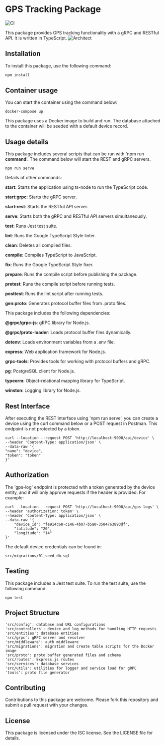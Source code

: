 
# GPS Tracking Package
![CI](https://github.com/khaninejad/gps-tracking/actions/workflows/ci.yml/badge.svg)

This package provides GPS tracking functionality with a gRPC and RESTful API. It is written in TypeScript.
![Architect](https://user-images.githubusercontent.com/4404500/221377629-e570ac49-7bf7-40d8-aa98-7270cf305b13.png)

## Installation

To install this package, use the following command:


```bash
npm install
```

## Container usage
You can start the container using the command below:

    docker-compose up

This package uses a Docker image to build and run. The database attached to the container will be seeded with a default device record.

## Usage details

This package includes several scripts that can be run with 'npm run **command**'. The command below will start the REST and gRPC servers.

    npm run serve

Details of other commands:

**start**: Starts the application using ts-node to run the TypeScript code.

**start:grpc**: Starts the gRPC server.

**start:rest**: Starts the RESTful API server.

**serve**: Starts both the gRPC and RESTful API servers simultaneously.

**test**: Runs Jest test suite.

**lint**: Runs the Google TypeScript Style linter.

**clean**: Deletes all compiled files.

**compile**: Compiles TypeScript to JavaScript.

**fix**: Runs the Google TypeScript Style fixer.

**prepare**: Runs the compile script before publishing the package.

**pretest**: Runs the compile script before running tests.

**posttest**: Runs the lint script after running tests.

**gen:proto**: Generates protocol buffer files from .proto files.


This package includes the following dependencies:

**@grpc/grpc-js**: gRPC library for Node.js.

**@grpc/proto-loader**: Loads protocol buffer files dynamically.

**dotenv**: Loads environment variables from a .env file.

**express**: Web application framework for Node.js.

**grpc-tools**: Provides tools for working with protocol buffers and gRPC.

**pg**: PostgreSQL client for Node.js.

**typeorm**: Object-relational mapping library for TypeScript.

**winston**: Logging library for Node.js.

## Rest Interface

After executing the REST interface using 'npm run serve', you can create a device using the curl command below or a POST request in Postman. This endpoint is not protected by a token.

    curl --location --request POST 'http://localhost:9090/api/device' \
    --header 'Content-Type: application/json' \
    --data-raw '{
    "name": "device",
    "token": "token"
    }'

## Authorization
The 'gps-log' endpoint is protected with a token generated by the device entity, and it will only approve requests if the header is provided. For example:

    curl --location --request POST 'http://localhost:9090/api/gps-logs' \
    --header 'authorization: token' \
    --header 'Content-Type: application/json' \
    --data-raw '{
        "device_id": "fe914c68-c146-4b07-b5a0-3504763893df",
        "latitude": "20",
        "longitude": "14"
    }'

The default device credentials can be found in:

    src/migrations/01_seed_db.sql

## Testing

This package includes a Jest test suite. To run the test suite, use the following command:

    npm test

## Project Structure

    'src/config': database and URL configurations
    'src/controllers': device and log methods for handling HTTP requests
    'src/entities': database entities
    'src/grpc': gRPC server and resolver
    'src/middleware': auth middleware
    'src/migrations': migration and create table scripts for the Docker image
    'src/proto': proto buffer generated files and schema
    'src/routes': Express.js routes
    'src/services': database services
    'src/utils': utilities for logger and service load for gRPC
    'tools': proto file generator

## Contributing

Contributions to this package are welcome. Please fork this repository and submit a pull request with your changes.

## License

This package is licensed under the ISC license. See the LICENSE file for details.
